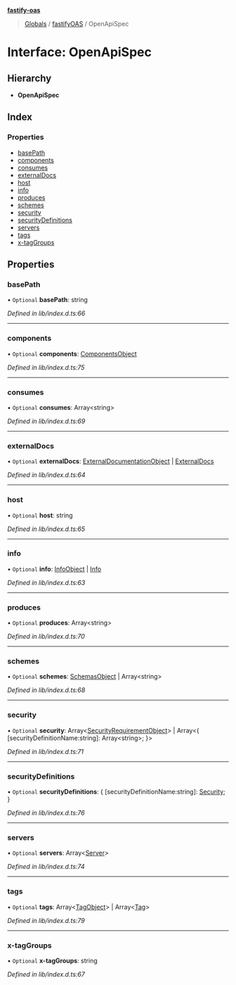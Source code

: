 **[fastify-oas](../README.md)**

> [Globals](../README.md) / [fastifyOAS](../modules/fastifyoas.md) / OpenApiSpec

# Interface: OpenApiSpec

## Hierarchy

* **OpenApiSpec**

## Index

### Properties

* [basePath](fastifyoas.openapispec.md#basepath)
* [components](fastifyoas.openapispec.md#components)
* [consumes](fastifyoas.openapispec.md#consumes)
* [externalDocs](fastifyoas.openapispec.md#externaldocs)
* [host](fastifyoas.openapispec.md#host)
* [info](fastifyoas.openapispec.md#info)
* [produces](fastifyoas.openapispec.md#produces)
* [schemes](fastifyoas.openapispec.md#schemes)
* [security](fastifyoas.openapispec.md#security)
* [securityDefinitions](fastifyoas.openapispec.md#securitydefinitions)
* [servers](fastifyoas.openapispec.md#servers)
* [tags](fastifyoas.openapispec.md#tags)
* [x-tagGroups](fastifyoas.openapispec.md#x-taggroups)

## Properties

### basePath

• `Optional` **basePath**: string

*Defined in lib/index.d.ts:66*

___

### components

• `Optional` **components**: [ComponentsObject](componentsobject.md)

*Defined in lib/index.d.ts:75*

___

### consumes

• `Optional` **consumes**: Array\<string>

*Defined in lib/index.d.ts:69*

___

### externalDocs

• `Optional` **externalDocs**: [ExternalDocumentationObject](externaldocumentationobject.md) \| [ExternalDocs](externaldocs.md)

*Defined in lib/index.d.ts:64*

___

### host

• `Optional` **host**: string

*Defined in lib/index.d.ts:65*

___

### info

• `Optional` **info**: [InfoObject](infoobject.md) \| [Info](info.md)

*Defined in lib/index.d.ts:63*

___

### produces

• `Optional` **produces**: Array\<string>

*Defined in lib/index.d.ts:70*

___

### schemes

• `Optional` **schemes**: [SchemasObject](schemasobject.md) \| Array\<string>

*Defined in lib/index.d.ts:68*

___

### security

• `Optional` **security**: Array\<[SecurityRequirementObject](securityrequirementobject.md)> \| Array\<{ [securityDefinitionName:string]: Array\<string>;  }>

*Defined in lib/index.d.ts:71*

___

### securityDefinitions

• `Optional` **securityDefinitions**: { [securityDefinitionName:string]: [Security](../README.md#security);  }

*Defined in lib/index.d.ts:76*

___

### servers

• `Optional` **servers**: Array\<[Server](../classes/server.md)>

*Defined in lib/index.d.ts:74*

___

### tags

• `Optional` **tags**: Array\<[TagObject](tagobject.md)> \| Array\<[Tag](tag.md)>

*Defined in lib/index.d.ts:79*

___

### x-tagGroups

• `Optional` **x-tagGroups**: string

*Defined in lib/index.d.ts:67*
